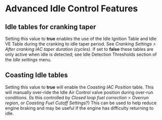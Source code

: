 # Advanced Idle Control Features

## Idle tables for cranking taper
Setting this value to __true__ enables the use of the Idle Ignition Table and Idle VE Table during the cranking to idle taper period. See _Cranking Settings > After cranking IAC taper duration (cycles)_. If set to __false__ these tables are only active when idle is detected; see Idle Detection Thresholds section of the _Idle settings_ menu.

## Coasting Idle tables
Setting this value to __true__ will enable the _Coasting IAC Position_ table. This will manually over-ride the Idle Air Control valve position during over-run conditions. (Is this controlled by _Closed loop fuel correction > Overrun region_, or _Coasting Fuel Cutoff Settings_?) This can be used to help reduce engine braking and may be useful if the engine has difficulty returning to idle.
